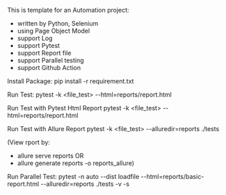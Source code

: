 This is template for an Automation project:
- written by Python, Selenium 
- using Page Object Model
- support Log
- support Pytest
- support Report file
- support Parallel testing
- support Github Action

Install Package:
pip install -r requirement.txt

Run Test:
pytest -k <file_test> --html=reports/report.html

Run Test with Pytest Html Report
pytest -k <file_test> --html=reports/report.html

Run Test with Allure Report
pytest -k <file_test> --alluredir=reports ./tests

(View rport by:
+ allure serve reports
OR
+ allure generate reports  -o reports_allure)

Run Parallel Test:
pytest -n auto --dist loadfile  --html=reports/basic-report.html  --alluredir=reports ./tests -v -s
